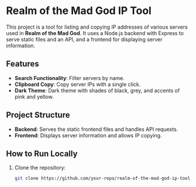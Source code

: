 # Realm of the Mad God IP Tool

This project is a tool for listing and copying IP addresses of various servers used in **Realm of the Mad God**. It uses a Node.js backend with Express to serve static files and an API, and a frontend for displaying server information.

## Features

- **Search Functionality**: Filter servers by name.
- **Clipboard Copy**: Copy server IPs with a single click.
- **Dark Theme**: Dark theme with shades of black, grey, and accents of pink and yellow.

## Project Structure

- **Backend**: Serves the static frontend files and handles API requests.
- **Frontend**: Displays server information and allows IP copying.

## How to Run Locally

1. Clone the repository:
   ```bash
   git clone https://github.com/your-repo/realm-of-the-mad-god-ip-tool.git
